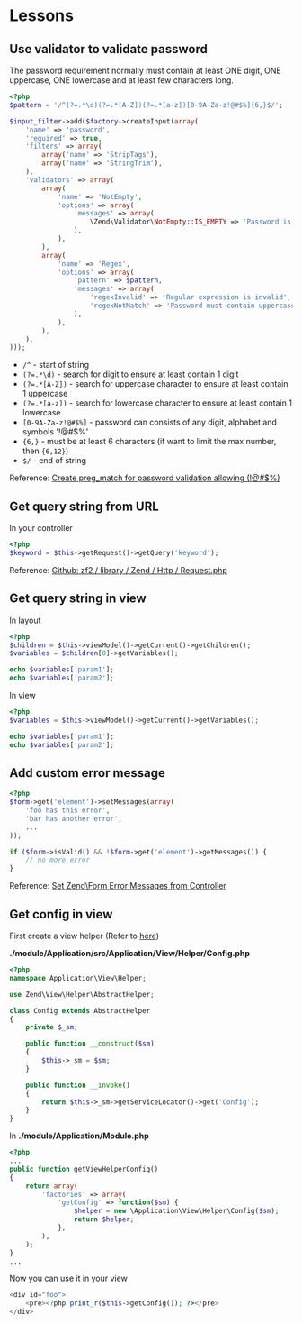 # Lessons

## Use validator to validate password
The password requirement normally must contain at least ONE digit, ONE uppercase, ONE lowercase and at least few characters long.

```php
<?php
$pattern = '/^(?=.*\d)(?=.*[A-Z])(?=.*[a-z])[0-9A-Za-z!@#$%]{6,}$/';

$input_filter->add($factory->createInput(array(
    'name' => 'password',
    'required' => true,
    'filters' => array(
        array('name' => 'StripTags'),
        array('name' => 'StringTrim'),
    ),
    'validators' => array(
        array(
            'name' => 'NotEmpty',
            'options' => array(
                'messages' => array(
                    \Zend\Validator\NotEmpty::IS_EMPTY => 'Password is required',
                ),
            ),
        ),
        array(
            'name' => 'Regex',
            'options' => array(
                'pattern' => $pattern,
                'messages' => array(
                    'regexInvalid' => 'Regular expression is invalid',
                    'regexNotMatch' => 'Password must contain uppercase, lowercase & digit and at least 6 characters',
                ),
            ),
        ),
    ),
)));
```

* `/^` - start of string
* `(?=.*\d)` - search for digit to ensure at least contain 1 digit
* `(?=.*[A-Z])` - search for uppercase character to ensure at least contain 1 uppercase
* `(?=.*[a-z])` - search for lowercase character to ensure at least contain 1 lowercase
* `[0-9A-Za-z!@#$%]` - password can consists of any digit, alphabet and symbols '!@#$%'
* `{6,}` - must be at least 6 characters (if want to limit the max number, then `{6,12}`)
* `$/` - end of string

Reference: [Create preg_match for password validation allowing (!@#$%)](http://stackoverflow.com/questions/11873990/create-preg-match-for-password-validation-allowing#answers)

## Get query string from URL
In your controller
```php
<?php
$keyword = $this->getRequest()->getQuery('keyword');
```

Reference: [Github: zf2 / library / Zend / Http / Request.php](https://github.com/zendframework/zf2/blob/master/library/Zend/Http/Request.php#L232-L243)

## Get query string in view
In layout
```php
<?php
$children = $this->viewModel()->getCurrent()->getChildren();
$variables = $children[0]->getVariables();

echo $variables['param1'];
echo $variables['param2'];
```

In view
```php
<?php
$variables = $this->viewModel()->getCurrent()->getVariables();

echo $variables['param1'];
echo $variables['param2'];
```

## Add custom error message
```php
<?php
$form->get('element')->setMessages(array(
    'foo has this error',
    'bar has another error',
    ...
));

if ($form->isValid() && !$form->get('element')->getMessages()) {
    // no more error
}
```

Reference: [Set Zend\Form Error Messages from Controller](http://stackoverflow.com/questions/12896624/set-zend-form-error-messages-from-controller#answer-12912336)

## Get config in view
First create a view helper (Refer to [here](http://jslim.net/blog/2013/04/19/zendframework-2-create-a-custom-view-helper/))

**./module/Application/src/Application/View/Helper/Config.php**
```php
<?php
namespace Application\View\Helper;

use Zend\View\Helper\AbstractHelper;

class Config extends AbstractHelper
{
    private $_sm;

    public function __construct($sm)
    {
        $this->_sm = $sm;
    }

    public function __invoke()
    {
        return $this->_sm->getServiceLocator()->get('Config');
    }
}
```

In **./module/Application/Module.php**
```php
<?php
...
public function getViewHelperConfig()
{
    return array(
        'factories' => array(
            'getConfig' => function($sm) {
                $helper = new \Application\View\Helper\Config($sm);
                return $helper;
            },
        ),
    );
}
...
```

Now you can use it in your view
```php
<div id="foo">
    <pre><?php print_r($this->getConfig()); ?></pre>
</div>
```
